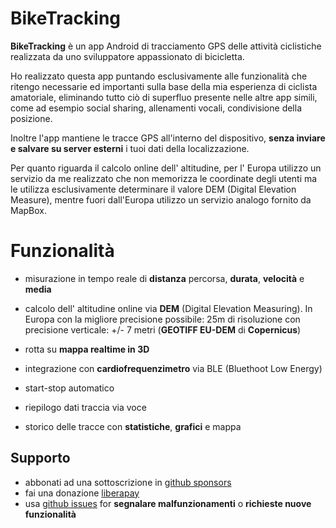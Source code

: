 # BikeTracking


__BikeTracking__ è un app Android di tracciamento GPS delle attività ciclistiche realizzata da uno sviluppatore appassionato di bicicletta.

Ho realizzato questa app puntando esclusivamente alle funzionalità che ritengo necessarie ed importanti sulla base della mia esperienza di ciclista amatoriale, eliminando tutto ciò di superfluo presente nelle altre app simili, come ad esempio social sharing, allenamenti vocali, condivisione della posizione.

Inoltre l'app mantiene le tracce GPS all'interno del dispositivo, __senza inviare e salvare su server esterni__ i tuoi dati della localizzazione.

Per quanto riguarda il calcolo online dell' altitudine, per l' Europa utilizzo un servizio da me realizzato che non memorizza le coordinate degli utenti ma le utilizza esclusivamente determinare il valore DEM (Digital Elevation Measure), mentre fuori dall'Europa utilizzo un servizio analogo fornito da MapBox.

# Funzionalità

- misurazione in tempo reale di __distanza__ percorsa, __durata__, __velocità__ e __media__

- calcolo dell' altitudine online via __DEM__ (Digital Elevation Measuring). In Europa con la migliore precisione possibile: 25m di risoluzione con precisione verticale: +/- 7 metri (__GEOTIFF EU-DEM__ di __Copernicus__)

- rotta su __mappa realtime in 3D__ 

- integrazione con __cardiofrequenzimetro__ via BLE (Bluethoot Low Energy)

- start-stop automatico

- riepilogo dati traccia via voce 

- storico delle tracce con __statistiche__, __grafici__ e mappa

## Supporto

* abbonati ad una sottoscrizione in [github sponsors](https://github.com/sponsors/heyteacher)
* fai una donazione [liberapay](https://liberapay.com/heyteacher)
* usa [github issues](https://github.com/heyteacher/biketracking/issues) for __segnalare malfunzionamenti__ o __richieste nuove funzionalità__

